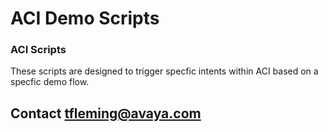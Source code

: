 # ACI Demo Scripts

### ACI Scripts

These scripts are designed to trigger specfic intents within ACI based on a specfic demo flow. 

## Contact tfleming@avaya.com 
